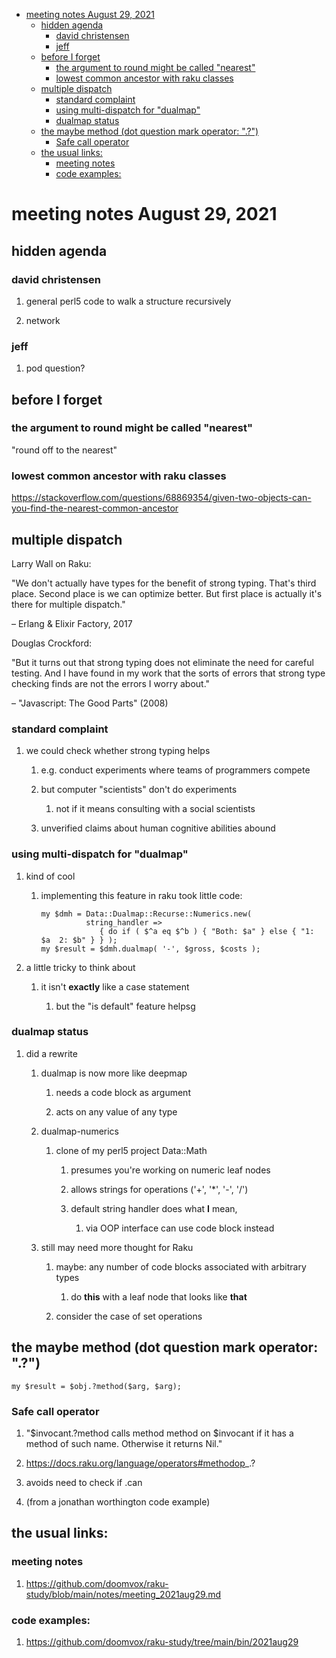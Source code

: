 - [meeting notes August 29, 2021](#org47e3b03)
  - [hidden agenda](#org480e3bf)
    - [david christensen](#orgb2c39ce)
    - [jeff](#orgb319957)
  - [before I forget](#orgecdd8f4)
    - [the argument to round might be called "nearest"](#org36b86fe)
    - [lowest common ancestor with raku classes](#org1faec06)
  - [multiple dispatch](#org7282b1c)
    - [standard complaint](#orga02daf3)
    - [using multi-dispatch for "dualmap"](#orgf5ca720)
    - [dualmap status](#orgcbd03ff)
  - [the maybe method (dot question mark operator: ".?")](#orgf4cd177)
    - [Safe call operator](#org1fb0933)
  - [the usual links:](#org09dd947)
    - [meeting notes](#org7a25163)
    - [code examples:](#orgb3a9206)


<a id="org47e3b03"></a>

# meeting notes August 29, 2021


<a id="org480e3bf"></a>

## hidden agenda


<a id="orgb2c39ce"></a>

### david christensen

1.  general perl5 code to walk a structure recursively

2.  network


<a id="orgb319957"></a>

### jeff

1.  pod question?


<a id="orgecdd8f4"></a>

## before I forget


<a id="org36b86fe"></a>

### the argument to round might be called "nearest"

"round off to the nearest"


<a id="org1faec06"></a>

### lowest common ancestor with raku classes

<https://stackoverflow.com/questions/68869354/given-two-objects-can-you-find-the-nearest-common-ancestor>


<a id="org7282b1c"></a>

## multiple dispatch

Larry Wall on Raku:

"We don't actually have types for the benefit of strong typing. That's third place. Second place is we can optimize better. But first place is actually it's there for multiple dispatch."

&#x2013; Erlang & Elixir Factory, 2017

Douglas Crockford:

"But it turns out that strong typing does not eliminate the need for careful testing. And I have found in my work that the sorts of errors that strong type checking finds are not the errors I worry about."

&#x2013; "Javascript: The Good Parts" (2008)


<a id="orga02daf3"></a>

### standard complaint

1.  we could check whether strong typing helps

    1.  e.g. conduct experiments where teams of programmers compete
    
    2.  but computer "scientists" don't do experiments
    
        1.  not if it means consulting with a social scientists
    
    3.  unverified claims about human cognitive abilities abound


<a id="orgf5ca720"></a>

### using multi-dispatch for "dualmap"

1.  kind of cool

    1.  implementing this feature in raku took little code:
    
        ```perl6
        my $dmh = Data::Dualmap::Recurse::Numerics.new( 
                  string_handler => 
                     { do if ( $^a eq $^b ) { "Both: $a" } else { "1: $a  2: $b" } } );
        my $result = $dmh.dualmap( '-', $gross, $costs );
        ```

2.  a little tricky to think about

    1.  it isn't **exactly** like a case statement
    
        1.  but the "is default" feature helpsg


<a id="orgcbd03ff"></a>

### dualmap status

1.  did a rewrite

    1.  dualmap is now more like deepmap
    
        1.  needs a code block as argument
        
        2.  acts on any value of any type
    
    2.  dualmap-numerics
    
        1.  clone of my perl5 project Data::Math
        
            1.  presumes you're working on numeric leaf nodes
            
            2.  allows strings for operations ('+', '\*', '-', '/')
            
            3.  default string handler does what **I** mean,
            
                1.  via OOP interface can use code block instead
    
    3.  still may need more thought for Raku
    
        1.  maybe: any number of code blocks associated with arbitrary types
        
            1.  do **this** with a leaf node that looks like **that**
        
        2.  consider the case of set operations


<a id="orgf4cd177"></a>

## the maybe method (dot question mark operator: ".?")

```perl6
my $result = $obj.?method($arg, $arg);
```


<a id="org1fb0933"></a>

### Safe call operator

1.  "$invocant.?method calls method method on $invocant if it has a method of such name. Otherwise it returns Nil."

2.  <https://docs.raku.org/language/operators#methodop>\_.?

3.  avoids need to check if .can

4.  (from a jonathan worthington code example)


<a id="org09dd947"></a>

## the usual links:


<a id="org7a25163"></a>

### meeting notes

1.  <https://github.com/doomvox/raku-study/blob/main/notes/meeting_2021aug29.md>


<a id="orgb3a9206"></a>

### code examples:

1.  <https://github.com/doomvox/raku-study/tree/main/bin/2021aug29>
